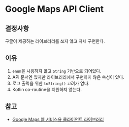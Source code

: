 # Google Maps API Client

## 결정사항

구글이 제공하는 라이브러리를 쓰지 않고 자체 구현한다.

## 이유

1. `enum`을 사용하지 않고 `String` 기반으로 되어있다.
2. API 문서엔 있지만 라이브러리에서 구현하지 않은 속성이 있다.
3. 로그 출력을 위한 `toString()` 고려가 없다.
4. Kotlin co-routine을 지원하지 않는다.

## 참고

- [Google Maps 웹 서비스용 클라이언트 라이브러리](https://developers.google.com/maps/documentation/directions/client-library)
